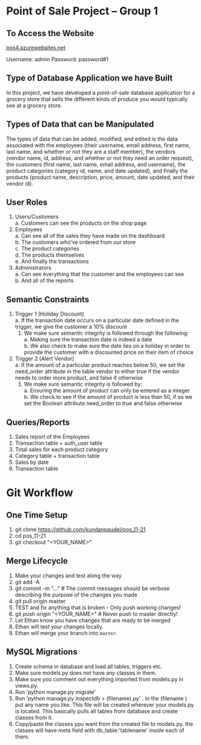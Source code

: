 # Point of Sale Project – Group 1

## To Access the Website

[pos4.azurewebsites.net](https://pos4.azurewebsites.net/)

Username: admin
Password: password#1

## Type of Database Application we have Built<br>
In this project, we have developed a point-of-sale database application for a grocery store that sells the different kinds of produce you would typically see at a grocery store. 
## Types of Data that can be Manipulated<br>
The types of data that can be added, modified, and edited is the data associated with the employees (their username, email address, first name, last name, and whether or not they are a staff member), the vendors (vendor name, id, address, and whether or not they need an order request), the customers (first name, last name, email address, and username), the product categories (category id, name, and date updated), and finally the products (product name, description, price, amount, date updated, and their vendor id).
## User Roles
1.  Users/Customers<br>
  a.  Customers can see the products on the shop page<br>
2.	Employees<br>
  a.  Can see all of the sales they have made on the dashboard<br>
  b.  The customers who’ve ordered from our store<br>
  c.  The product categories<br>
  d.  The products themselves<br>
  e.	And finally the transactions<br>
3.	Administrators<br>
  a.	Can see everything that the customer and the employees can see<br>
  b.  And all of the reports<br>
## Semantic Constraints<br>
1.  Trigger 1 (Holiday Discount) <br>
  a.  	If the transaction date occurs on a particular date defined in the trigger, we give           the customer a 10% discount<br>
    1.	We make sure semantic integrity is followed through the following:<br>
      a.  Making sure the transaction date is indeed a date<br>
      b. 	We also check to make sure the date lies on a holiday in order to provide the                 customer with a discounted price on their item of choice<br>
2.	Trigger 2 (Alert Vendor)<br>
  a.  If the amount of a particular product reaches below 50, we set the need_order attribute   in the table vendor to either true if the vendor needs to order more product, and false       if otherwise<br>
    1.  We make sure semantic integrity is followed by:<br>
      a.	Ensuring the amount of product can only be entered as a integer<br>
      b.	We check to see if the amount of product is less than 50, if so we set the Boolean             attribute need_order to true and false otherwise<br>
## Queries/Reports<br>
1. 	Sales report of the Employees
2.	Transaction table + auth_user table
3.	Total sales for each product category
4.	Category table + transaction table
5.	Sales by date
6.	Transaction table




# Git Workflow
## One Time Setup
1. git clone https://github.com/kundanpaudel/pos_11-21
2. cd pos_11-21
3. git checkout "<YOUR_NAME>"

## Merge Lifecycle
1. Make your changes and test along the way
2. git add -A
3. git commit -m "..." # The commit messages should be verbose describing the purpose of the changes you made
4. git pull origin master
5. TEST and fix anything that is broken - Only push working changes!
6. git push origin "<YOUR_NAME>" # Never push to master directly!
7. Let Ethan know you have changes that are ready to be merged
8. Ethan will test your changes locally.
9. Ethan will merge your branch into `master`.

## MySQL Migrations

1. Create schema in database and load all tables, triggers etc.
2. Make sure models.py does not have any classes in them.
3. Make sure you comment out everything imported from models.py in views.py.
4. Run 'python manage.py migrate'
5. Run 'python manage.py inspectdb > (filename).py' . In the (filename ) put any name you like. This file will be created wherever your models.py is located. This basically pulls all tables from database and create classes from it. 
6. Copy/paste the classes ypu want from the created file to models.py. the classes will have meta field with db_table:'tablename' inside each of them. 
